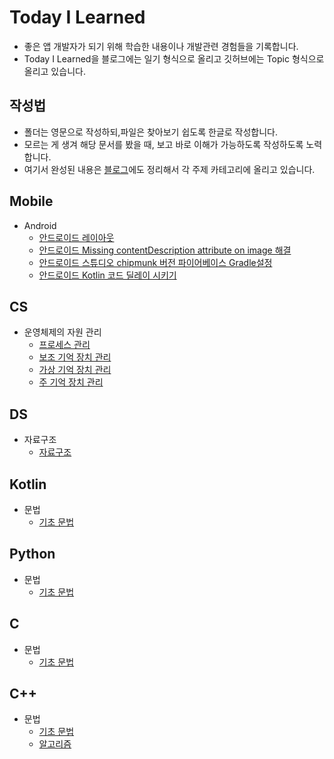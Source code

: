 # Today I Learned 

* 좋은 앱 개발자가 되기 위해 학습한 내용이나 개발관련 경험들을 기록합니다.
* Today I Learned을 블로그에는 일기 형식으로 올리고 깃허브에는 Topic 형식으로 올리고 있습니다.


## 작성법

* 폴더는 영문으로 작성하되,파일은 찾아보기 쉽도록 한글로 작성합니다.
* 모르는 게 생겨 해당 문서를 봤을 때, 보고 바로 이해가 가능하도록 작성하도록 노력합니다.
* 여기서 완성된 내용은 [블로그](https://jangwoojun.github.io/)에도 정리해서 각 주제 카테고리에 올리고 있습니다.


## Mobile
* Android
    + [안드로이드 레이아웃](https://github.com/JangWoojun/TIL/blob/main/Android/%EC%95%88%EB%93%9C%EB%A1%9C%EC%9D%B4%EB%93%9C%20%EB%A0%88%EC%9D%B4%EC%95%84%EC%9B%83.md)
    + [안드로이드 Missing contentDescription attribute on image 해결](https://github.com/JangWoojun/TIL/blob/main/Android/%EC%95%88%EB%93%9C%EB%A1%9C%EC%9D%B4%EB%93%9C%20Missing%20contentDescription%20attribute%20on%20image%20%ED%95%B4%EA%B2%B0.md)
    + [안드로이드 스튜디오 chipmunk 버전 파이어베이스 Gradle설정](https://github.com/JangWoojun/TIL/blob/main/Android/%EC%95%88%EB%93%9C%EB%A1%9C%EC%9D%B4%EB%93%9C%20%ED%8C%8C%EC%9D%B4%EC%96%B4%EB%B2%A0%EC%9D%B4%EC%8A%A4%20%EC%B5%9C%EC%8B%A0%20Gradle%20%EC%84%A4%EC%A0%95.md)
    + [안드로이드 Kotlin 코드 딜레이 시키기](https://github.com/JangWoojun/TIL/blob/main/Android/%EC%95%88%EB%93%9C%EB%A1%9C%EC%9D%B4%EB%93%9C%20Kotlin%20%EC%BD%94%EB%93%9C%20%EC%A7%80%EC%97%B0.md)

## CS
* 운영체제의 자원 관리
    + [프로세스 관리](https://github.com/JangWoojun/TIL/blob/main/CS/%ED%94%84%EB%A1%9C%EC%84%B8%EC%8A%A4%20%EA%B4%80%EB%A6%AC.md)
    + [보조 기억 장치 관리](https://github.com/JangWoojun/TIL/blob/main/CS/%EB%B3%B4%EC%A1%B0%20%EA%B8%B0%EC%96%B5%20%EC%9E%A5%EC%B9%98%20%EA%B4%80%EB%A6%AC.md)
    + [가상 기억 장치 관리](https://github.com/JangWoojun/TIL/blob/main/CS/%EA%B0%80%EC%83%81%20%EA%B8%B0%EC%96%B5%20%EC%9E%A5%EC%B9%98%20%EA%B4%80%EB%A6%AC.md)
    + [주 기억 장치 관리](https://github.com/JangWoojun/TIL/blob/main/CS/%EC%A3%BC%20%EA%B8%B0%EC%96%B5%20%EC%9E%A5%EC%B9%98%20%EA%B4%80%EB%A6%AC.md)
    
## DS
* 자료구조
    + [자료구조](https://github.com/JangWoojun/TIL/blob/main/DS/%EC%9E%90%EB%A3%8C%EA%B5%AC%EC%A1%B0.md)

## Kotlin
* 문법
    + [기초 문법](https://github.com/JangWoojun/TIL/blob/main/Kotlin/Kotlin%20%EA%B8%B0%EB%B3%B8%20%EB%AC%B8%EB%B2%95.md)

## Python
* 문법
    + [기초 문법](https://github.com/JangWoojun/TIL/blob/main/Python/Python%20%EA%B8%B0%EB%B3%B8%EB%AC%B8%EB%B2%95.md)

## C
* 문법
    + [기초 문법](https://github.com/JangWoojun/TIL/blob/main/C/C%20%EA%B8%B0%EB%B3%B8%20%EB%AC%B8%EB%B2%95.md)


## C++
* 문법
    + [기초 문법](https://github.com/JangWoojun/TIL/blob/main/C%2B%2B/C%2B%2B%20%EA%B8%B0%EB%B3%B8%20%EB%AC%B8%EB%B2%95.md)
    + [알고리즘]()
